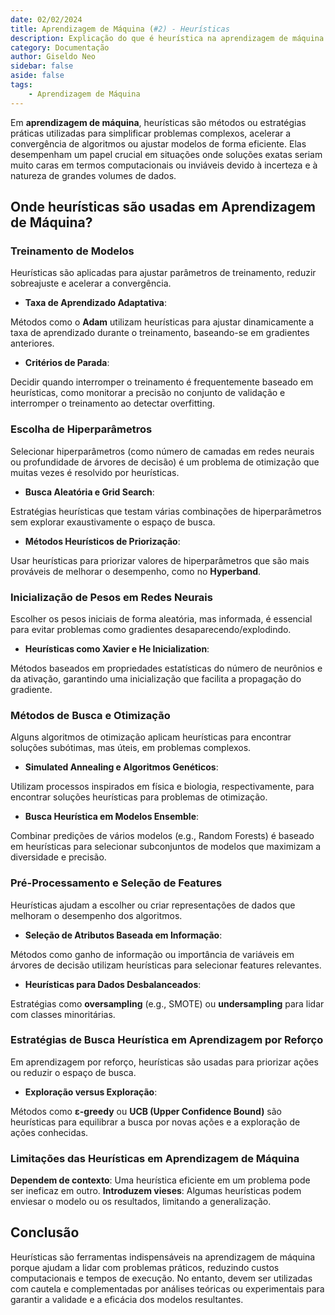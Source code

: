 ```yaml
---
date: 02/02/2024
title: Aprendizagem de Máquina (#2) - Heurísticas
description: Explicação do que é heurística na aprendizagem de máquina
category: Documentação
author: Giseldo Neo
sidebar: false
aside: false
tags: 
    - Aprendizagem de Máquina
---
```


<!--@include: cabecalho.md-->

Em **aprendizagem de máquina**, heurísticas são métodos ou estratégias práticas utilizadas para simplificar problemas complexos, acelerar a convergência de algoritmos ou ajustar modelos de forma eficiente. Elas desempenham um papel crucial em situações onde soluções exatas seriam muito caras em termos computacionais ou inviáveis devido à incerteza e à natureza de grandes volumes de dados.

## Onde heurísticas são usadas em Aprendizagem de Máquina?

### **Treinamento de Modelos**  
Heurísticas são aplicadas para ajustar parâmetros de treinamento, reduzir sobreajuste e acelerar a convergência.

- **Taxa de Aprendizado Adaptativa**:  

Métodos como o **Adam** utilizam heurísticas para ajustar dinamicamente a taxa de aprendizado durante o treinamento, baseando-se em gradientes anteriores.

- **Critérios de Parada**:  

Decidir quando interromper o treinamento é frequentemente baseado em heurísticas, como monitorar a precisão no conjunto de validação e interromper o treinamento ao detectar overfitting.

### **Escolha de Hiperparâmetros**  

Selecionar hiperparâmetros (como número de camadas em redes neurais ou profundidade de árvores de decisão) é um problema de otimização que muitas vezes é resolvido por heurísticas.

- **Busca Aleatória e Grid Search**:  

Estratégias heurísticas que testam várias combinações de hiperparâmetros sem explorar exaustivamente o espaço de busca.

- **Métodos Heurísticos de Priorização**:  

Usar heurísticas para priorizar valores de hiperparâmetros que são mais prováveis de melhorar o desempenho, como no **Hyperband**.

### **Inicialização de Pesos em Redes Neurais**  

Escolher os pesos iniciais de forma aleatória, mas informada, é essencial para evitar problemas como gradientes desaparecendo/explodindo.

- **Heurísticas como Xavier e He Inicialization**:  

Métodos baseados em propriedades estatísticas do número de neurônios e da ativação, garantindo uma inicialização que facilita a propagação do gradiente.

### **Métodos de Busca e Otimização**  
Alguns algoritmos de otimização aplicam heurísticas para encontrar soluções subótimas, mas úteis, em problemas complexos.

- **Simulated Annealing e Algoritmos Genéticos**:  

Utilizam processos inspirados em física e biologia, respectivamente, para encontrar soluções heurísticas para problemas de otimização.

- **Busca Heurística em Modelos Ensemble**:  

Combinar predições de vários modelos (e.g., Random Forests) é baseado em heurísticas para selecionar subconjuntos de modelos que maximizam a diversidade e precisão.

### **Pré-Processamento e Seleção de Features**  

Heurísticas ajudam a escolher ou criar representações de dados que melhoram o desempenho dos algoritmos.

- **Seleção de Atributos Baseada em Informação**:  

Métodos como ganho de informação ou importância de variáveis em árvores de decisão utilizam heurísticas para selecionar features relevantes.

- **Heurísticas para Dados Desbalanceados**:  

Estratégias como **oversampling** (e.g., SMOTE) ou **undersampling** para lidar com classes minoritárias.

### **Estratégias de Busca Heurística em Aprendizagem por Reforço**  
Em aprendizagem por reforço, heurísticas são usadas para priorizar ações ou reduzir o espaço de busca.

- **Exploração versus Exploração**:  

Métodos como **ε-greedy** ou **UCB (Upper Confidence Bound)** são heurísticas para equilibrar a busca por novas ações e a exploração de ações conhecidas.

### Limitações das Heurísticas em Aprendizagem de Máquina

**Dependem de contexto**: Uma heurística eficiente em um problema pode ser ineficaz em outro.
**Introduzem vieses**: Algumas heurísticas podem enviesar o modelo ou os resultados, limitando a generalização.

## Conclusão

Heurísticas são ferramentas indispensáveis na aprendizagem de máquina porque ajudam a lidar com problemas práticos, reduzindo custos computacionais e tempos de execução. No entanto, devem ser utilizadas com cautela e complementadas por análises teóricas ou experimentais para garantir a validade e a eficácia dos modelos resultantes.
